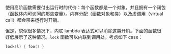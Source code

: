 使用高阶函数需要付出运行时的代价：每个函数都是一个对象，并且拥有一个闭包（函数体内可访问的那些变量）。内存分配（函数对象和类）以及虚调用（virtual call）都会带来运行时开销。

但是，貌似很多情况下，内联 lambda 表达式可以消除这类开销。下面的函数很好低展示了这种情况。`lock` 函数可以内联到调用处。考虑如下 case：

```kotlin
lock(l) { foo() }
```


